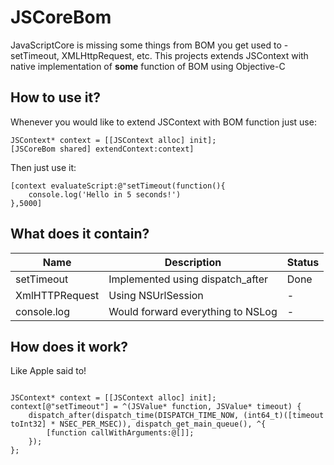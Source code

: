 # JSCoreBom
JavaScriptCore is missing some things from BOM you get used to - setTimeout, XMLHttpRequest, etc. This projects extends JSContext with native implementation of **some** function of BOM using Objective-C

## How to use it?
Whenever you would like to extend JSContext with BOM function just use:
```
JSContext* context = [[JSContext alloc] init];
[JSCoreBom shared] extendContext:context]
```

Then just use it:
```
[context evaluateScript:@"setTimeout(function(){
    console.log('Hello in 5 seconds!')
},5000]
```

## What does it contain?

Name            | Description                         | Status
---             | ---                                 | ---
setTimeout      | Implemented using dispatch_after    | Done
XmlHTTPRequest  | Using NSUrlSession                  | -
console.log     | Would forward everything to NSLog   | -

## How does it work?
Like Apple said to!
```

JSContext* context = [[JSContext alloc] init];
context[@"setTimeout"] = ^(JSValue* function, JSValue* timeout) {
    dispatch_after(dispatch_time(DISPATCH_TIME_NOW, (int64_t)([timeout toInt32] * NSEC_PER_MSEC)), dispatch_get_main_queue(), ^{
        [function callWithArguments:@[]];
    });
};
```

